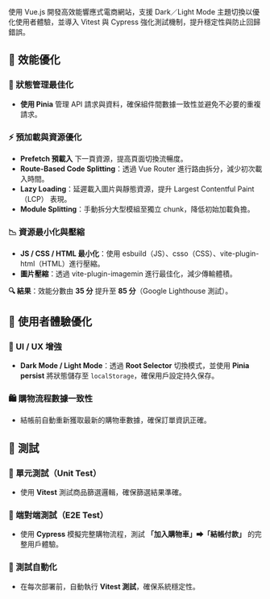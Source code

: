 使用 Vue.js 開發高效能響應式電商網站，支援 Dark／Light Mode 主題切換以優化使用者體驗，並導入 Vitest 與 Cypress 強化測試機制，提升穩定性與防止回歸錯誤。

## 🚀 效能優化

### 🔄 狀態管理最佳化

- **使用 Pinia** 管理 API 請求與資料，確保組件間數據一致性並避免不必要的重複請求。

### ⚡ 預加載與資源優化

- **Prefetch 預載入** 下一頁資源，提高頁面切換流暢度。
- **Route-Based Code Splitting**：透過 Vue Router 進行路由拆分，減少初次載入時間。
- **Lazy Loading**：延遲載入圖片與靜態資源，提升 Largest Contentful Paint（LCP） 表現。
- **Module Splitting**：手動拆分大型模組至獨立 chunk，降低初始加載負擔。

### 📉 資源最小化與壓縮

- **JS / CSS / HTML 最小化**：使用 esbuild（JS）、csso（CSS）、vite-plugin-html（HTML）進行壓縮。
- **圖片壓縮**：透過 vite-plugin-imagemin 進行最佳化，減少傳輸體積。

**🔍 結果**：效能分數由 **35 分** 提升至 **85 分**（Google Lighthouse 測試）。

## 🎯 使用者體驗優化

### 🎨 UI / UX 增強

- **Dark Mode / Light Mode**：透過 **Root Selector** 切換模式，並使用 **Pinia persist** 將狀態儲存至 `localStorage`，確保用戶設定持久保存。

### 🛍 購物流程數據一致性

- 結帳前自動重新獲取最新的購物車數據，確保訂單資訊正確。

## 🧪 測試

### 🧩 單元測試（Unit Test）

- 使用 **Vitest** 測試商品篩選邏輯，確保篩選結果準確。

### 🔗 端對端測試（E2E Test）

- 使用 **Cypress** 模擬完整購物流程，測試 **「加入購物車」➡「結帳付款」** 的完整用戶體驗。

### 🤖 測試自動化

- 在每次部署前，自動執行 **Vitest 測試**，確保系統穩定性。

